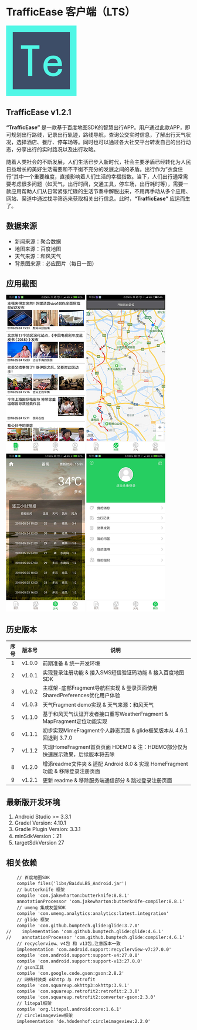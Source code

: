 # TrafficEase 客户端（LTS）

![](readme/ic_trafficease.png)

## TrafficEase v1.2.1

**“TrafficEase”** 是一款基于百度地图SDK的智慧出行APP。用户通过此款APP，即可规划出行路线，记录出行轨迹，路线导航，查询公交实时信息，了解出行天气状况，选择酒店、餐厅、停车场等。同时也可以通过各大社交平台转发自己的出行动态，分享出行的实时路况以及出行攻略。

随着人类社会的不断发展，人们生活已步入新时代，社会主要矛盾已经转化为人民日益增长的美好生活需要和不平衡不充分的发展之间的矛盾。出行作为“衣食住行”其中一个重要维度，直接影响着人们生活的幸福指数。当下，人们出行通常需要考虑很多问题（如天气，出行时间，交通工具，停车场，出行耗时等），需要一款应用帮助人们从日常紧张忙碌的生活节奏中解脱出来，不用再手动从多个应用、网站、渠道中通过找寻筛选来获取相关出行信息。此时，**“TrafficEase”** 应运而生了。

## 数据来源

- 新闻来源：聚合数据
- 地图来源：百度地图
- 天气来源：和风天气
- 背景图来源：必应图片（每日一图）

## 应用截图

![](readme/v1.1.2_1.png)
![](readme/v1.1.2_2.png)
![](readme/v1.1.2_3.png)
![](readme/v1.1.2_4.png)

## 历史版本

| 序号 | 版本号 | 说明 |
| :-: | :-: | - |
| 1 | v1.0.0 | 前期准备 & 统一开发环境 |
| 2 | v1.0.1 | 实现登录注册功能 & 接入SMS短信验证码功能 & 接入百度地图SDK |
| 3 | v1.0.2 | 主框架-底部Fragment导航栏实现 & 登录页面使用SharedPreferences优化用户体验 |
| 4 | v1.0.3 | 天气Fragment demo实现 & 天气来源：和风天气 |
| 5 | v1.1.0 | 基于和风天气认证开发者接口重写WeatherFragment & MapFragment定位功能实现 |
| 6 | v1.1.1 | 初步实现MimeFragment个人静态页面 & glide框架版本从 4.6.1 回退到 3.7.0 |
| 7 | v1.1.2 | 实现HomeFragment首页页面 HDEMO & 注：HDEMO部分仅为快速展示效果，后续版本将去除 |
| 8 | v1.2.0 | 增添readme文件夹 & 适配 Android 8.0 & 实现 HomeFragment 功能 & 移除登录注册页面 |
| 9 | v1.2.1 | 更新 readme & 移除服务端通信部分 & 跳过登录注册页面 |

## 最新版开发环境

1. Android Studio >= 3.3.1
2. Gradel Version: 4.10.1
3. Gradle Plugin Version: 3.3.1
4. minSdkVersion：21
5. targetSdkVersion 27

## 相关依赖
	
	    // 百度地图SDK
	    compile files('libs/BaiduLBS_Android.jar')
	    // butterknife 框架
	    compile 'com.jakewharton:butterknife:8.8.1'
	    annotationProcessor 'com.jakewharton:butterknife-compiler:8.8.1'
	    // umeng 集成友盟SDK
	    compile 'com.umeng.analytics:analytics:latest.integration'
	    // glide 框架
	    compile 'com.github.bumptech.glide:glide:3.7.0'
	//    implementation 'com.github.bumptech.glide:glide:4.6.1'
	//    annotationProcessor 'com.github.bumptech.glide:compiler:4.6.1'
	    // recyclerview、v4包 和 v13包,注意版本一致
	    implementation 'com.android.support:recyclerview-v7:27.0.0'
	    compile 'com.android.support:support-v4:27.0.0'
	    compile 'com.android.support:support-v13:27.0.0'
	    // gson工具
	    compile 'com.google.code.gson:gson:2.8.2'
	    // 网络封装类 okhttp 与 retrofit
	    compile 'com.squareup.okhttp3:okhttp:3.9.1'
	    compile 'com.squareup.retrofit2:retrofit:2.3.0'
	    compile 'com.squareup.retrofit2:converter-gson:2.3.0'
	    // litepal框架
	    compile 'org.litepal.android:core:1.6.1'
	    // circleimageview框架
	    implementation 'de.hdodenhof:circleimageview:2.2.0'

